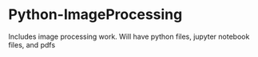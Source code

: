 # Python-ImageProcessing
Includes image processing work. Will have python files, jupyter notebook files, and pdfs
